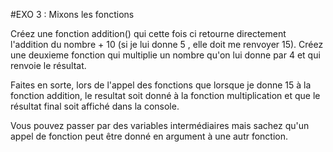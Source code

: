 #EXO 3 : Mixons les fonctions

Créez une fonction addition() qui cette fois ci retourne directement l'addition du nombre + 10 (si je lui donne 5 , elle doit me renvoyer 15).
Créez une deuxieme fonction qui multiplie un nombre qu'on lui donne par 4 et qui renvoie le résultat.

Faites en sorte, lors de l'appel des fonctions que lorsque je donne 15 à la fonction addition, le resultat soit donné à la fonction multiplication et que le résultat final soit affiché dans la console.

Vous pouvez passer par des variables intermédiaires mais sachez qu'un appel de fonction peut être donné en argument à une autr fonction.
